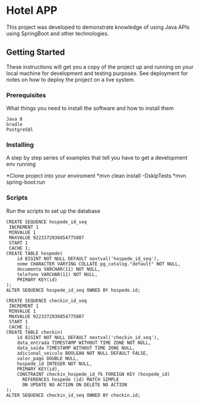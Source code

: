 # Hotel APP
 
This project was developed to demonstrate knowledge of using Java APIs using SpringBoot and other technologies.

## Getting Started

These instructions will get you a copy of the project up and running on your local machine for development and testing purposes. See deployment for notes on how to deploy the project on a live system.

### Prerequisites

What things you need to install the software and how to install them

```
Java 8
Gradle
PostgreSQl
```

### Installing

A step by step series of examples that tell you have to get a development env running

*Clone project into your enviroment
*mvn clean install -DskipTests
*mvn spring-boot:run


### Scripts

Run the scripts to set up the database

	CREATE SEQUENCE hospede_id_seq
	 INCREMENT 1
	 MINVALUE 1
	 MAXVALUE 9223372036854775807
	 START 1
	 CACHE 1;
	CREATE TABLE hospede(
		id BIGINT NOT NULL DEFAULT nextval('hospede_id_seq'),
		nome CHARACTER VARYING COLLATE pg_catalog."default" NOT NULL,
		documento VARCHAR(11) NOT NULL,
		telefone VARCHAR(11) NOT NULL,
		PRIMARY KEY(id)
	);
	ALTER SEQUENCE hospede_id_seq OWNED BY hospede.id;

	CREATE SEQUENCE checkin_id_seq
	 INCREMENT 1
	 MINVALUE 1
	 MAXVALUE 9223372036854775807
	 START 1
	 CACHE 1;
	CREATE TABLE checkin(
		id BIGINT NOT NULL DEFAULT nextval('checkin_id_seq'),
		data_entrada TIMESTAMP WITHOUT TIME ZONE NOT NULL,
		data_saida TIMESTAMP WITHOUT TIME ZONE NULL,
		adicional_veiculo BOOLEAN NOT NULL DEFAULT FALSE,
		valor_pago DOUBLE NULL,
		hospede_id INTEGER NOT NULL,
		PRIMARY KEY(id),
		CONSTRAINT checkin_hospede_id_fk FOREIGN KEY (hospede_id)
		  REFERENCES hospede (id) MATCH SIMPLE
		  ON UPDATE NO ACTION ON DELETE NO ACTION
	);
	ALTER SEQUENCE checkin_id_seq OWNED BY checkin.id;


